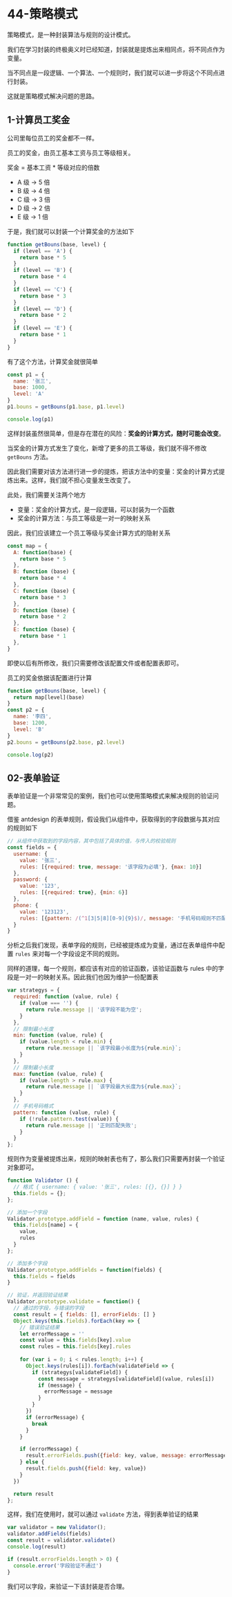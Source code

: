 # 44-策略模式

策略模式，是一种封装算法与规则的设计模式。

我们在学习封装的终极奥义时已经知道，封装就是提炼出来相同点，将不同点作为变量。

当不同点是一段逻辑、一个算法、一个规则时，我们就可以进一步将这个不同点进行封装。

这就是策略模式解决问题的思路。

## 1-计算员工奖金

公司里每位员工的奖金都不一样。

员工的奖金，由员工基本工资与员工等级相关。

奖金 = 基本工资 * 等级对应的倍数

- A 级 -> 5 倍
- B 级 -> 4 倍
- C 级 -> 3 倍
- D 级 -> 2 倍
- E 级 -> 1 倍

于是，我们就可以封装一个计算奖金的方法如下

```javascript
function getBouns(base, level) {
  if (level == 'A') {
    return base * 5
  }
  if (level == 'B') {
    return base * 4
  }
  if (level == 'C') {
    return base * 3
  }
  if (level == 'D') {
    return base * 2
  }
  if (level == 'E') {
    return base * 1
  }
}
```

有了这个方法，计算奖金就很简单

```javascript
const p1 = {
  name: '张三',
  base: 1000,
  level: 'A'
}
p1.bouns = getBouns(p1.base, p1.level)

console.log(p1)
```

这样封装虽然很简单，但是存在潜在的风险：**奖金的计算方式，随时可能会改变**。

当奖金的计算方式发生了变化，新增了更多的员工等级，我们就不得不修改 `getBouns` 方法。

因此我们需要对该方法进行进一步的提炼，把该方法中的变量：奖金的计算方式提炼出来。这样，我们就不担心变量发生改变了。

此处，我们需要关注两个地方

- 变量：奖金的计算方式，是一段逻辑，可以封装为一个函数
- 奖金的计算方法：与员工等级是一对一的映射关系

因此，我们应该建立一个员工等级与奖金计算方式的隐射关系

```javascript
const map = {
  A: function(base) {
    return base * 5
  },
  B: function (base) {
    return base * 4
  },
  C: function (base) {
    return base * 3
  },
  D: function (base) {
    return base * 2
  },
  E: function (base) {
    return base * 1
  },
}
```

即使以后有所修改，我们只需要修改该配置文件或者配置表即可。

员工的奖金依据该配置进行计算

```javascript
function getBouns(base, level) {
  return map[level](base)
}
const p2 = {
  name: '李四',
  base: 1200,
  level: 'B'
}
p2.bouns = getBouns(p2.base, p2.level)

console.log(p2)
```

## 02-表单验证

表单验证是一个非常常见的案例，我们也可以使用策略模式来解决规则的验证问题。

借鉴 antdesign 的表单规则，假设我们从组件中，获取得到的字段数据与其对应的规则如下

```javascript
// 从组件中获取到的字段内容，其中包括了具体的值，与传入的校验规则
const fields = {
  username: {
    value: '张三',
    rules: [{required: true, message: '该字段为必填'}, {max: 10}]
  },
  password: {
    value: '123',
    rules: [{required: true}, {min: 6}]
  },
  phone: {
    value: '123123',
    rules: [{pattern: /(^1[3|5|8][0-9]{9}$)/, message: '手机号码规则不匹配'}]
  }
}
```

分析之后我们发现，表单字段的规则，已经被提炼成为变量，通过在表单组件中配置 `rules` 来对每一个字段设定不同的规则。

同样的道理，每一个规则，都应该有对应的验证函数，该验证函数与 rules 中的字段是一对一的映射关系。因此我们也因为维护一份配置表

```javascript
var strategys = {
  required: function (value, rule) {
    if (value === '') {
      return rule.message || '该字段不能为空';
    }
  },
  // 限制最小长度
  min: function (value, rule) {
    if (value.length < rule.min) {
      return rule.message || `该字段最小长度为${rule.min}`;
    }
  },
  // 限制最小长度
  max: function (value, rule) {
    if (value.length > rule.max) {
      return rule.message || `该字段最大长度为${rule.max}`;
    }
  },
  // 手机号码格式
  pattern: function (value, rule) {
    if (!rule.pattern.test(value)) {
      return rule.message || '正则匹配失败';
    }
  }
};
```

规则作为变量被提炼出来，规则的映射表也有了，那么我们只需要再封装一个验证对象即可。

```javascript
function Validator () {
  // 格式 { username: { value: '张三', rules: [{}, {}] } }
  this.fields = {};
};

// 添加一个字段
Validator.prototype.addField = function (name, value, rules) {
  this.fields[name] = {
    value,
    rules
  }
};

// 添加多个字段
Validator.prototype.addFields = function(fields) {
  this.fields = fields
}

// 验证，并返回验证结果
Validator.prototype.validate = function() {
  // 通过的字段，与错误的字段
  const result = { fields: [], errorFields: [] }
  Object.keys(this.fields).forEach(key => {
    // 错误验证结果
    let errorMessage = ''
    const value = this.fields[key].value
    const rules = this.fields[key].rules
    
    for (var i = 0; i < rules.length; i++) {
      Object.keys(rules[i]).forEach(validateField => {
        if (strategys[validateField]) {
          const message = strategys[validateField](value, rules[i])
          if (message) {
            errorMessage = message
          }
        }
      })
      if (errorMessage) {
        break
      }
    }

    if (errorMessage) {
      result.errorFields.push({field: key, value, message: errorMessage})
    } else {
      result.fields.push({field: key, value})
    }
  })

  return result
};
```

这样，我们在使用时，就可以通过 `validate` 方法，得到表单验证的结果

```javascript
var validator = new Validator();
validator.addFields(fields)
const result = validator.validate()
console.log(result)

if (result.errorFields.length > 0) {
  console.error('字段验证不通过')
}
```

我们可以字段，来验证一下该封装是否合理。